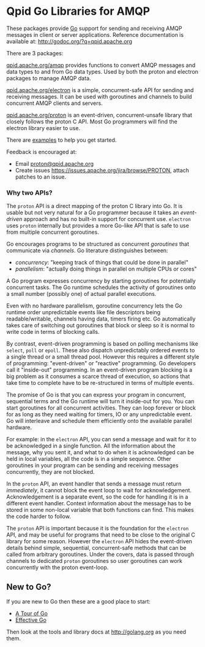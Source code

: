 # Qpid Go Libraries for AMQP

These packages provide [Go](http://golang.org) support for sending and receiving
AMQP messages in client or server applications. Reference documentation is
available at: <http://godoc.org/?q=qpid.apache.org>

There are 3 packages:

[qpid.apache.org/amqp](http://godoc.org/qpid.apache.org/amqp) provides functions
to convert AMQP messages and data types to and from Go data types.  Used by both
the proton and electron packages to manage AMQP data.

[qpid.apache.org/electron](http://godoc.org/qpid.apache.org/electron) is a
simple, concurrent-safe API for sending and receiving messages. It can be used
with goroutines and channels to build concurrent AMQP clients and servers.

[qpid.apache.org/proton](http://godoc.org/qpid.apache.org/proton) is an
event-driven, concurrent-unsafe library that closely follows the proton C
API. Most Go programmers will find the electron library easier to use.

There are [examples](https://github.com/apache/qpid-proton/blob/master/examples/go/README.md)
to help you get started.

Feedback is encouraged at:

- Email <proton@qpid.apache.org>
- Create issues <https://issues.apache.org/jira/browse/PROTON>, attach patches to an issue.

### Why two APIs?

The `proton` API is a direct mapping of the proton C library into Go. It is
usable but not very natural for a Go programmer because it takes an
*event-driven* approach and has no built-in support for concurrent
use. `electron` uses `proton` internally but provides a more Go-like API that is
safe to use from multiple concurrent goroutines.

Go encourages programs to be structured as concurrent *goroutines* that
communicate via *channels*. Go literature distinguishes between:

- *concurrency*: "keeping track of things that could be done in parallel"
- *parallelism*: "actually doing things in parallel on multiple CPUs or cores"

A Go program expresses concurrency by starting goroutines for potentially
concurrent tasks. The Go runtime schedules the activity of goroutines onto a
small number (possibly one) of actual parallel executions.

Even with no hardware parallelism, goroutine concurrency lets the Go runtime
order unpredictable events like file descriptors being readable/writable,
channels having data, timers firing etc. Go automatically takes care of
switching out goroutines that block or sleep so it is normal to write code in
terms of blocking calls.

By contrast, event-driven programming is based on polling mechanisms like
`select`, `poll` or `epoll`. These also dispatch unpredictably ordered events to
a single thread or a small thread pool. However this requires a different style
of programming: "event-driven" or "reactive" programming. Go developers call it
"inside-out" programming.  In an event-driven program blocking is a big problem
as it consumes a scarce thread of execution, so actions that take time to
complete have to be re-structured in terms of multiple events.

The promise of Go is that you can express your program in concurrent, sequential
terms and the Go runtime will turn it inside-out for you. You can start
goroutines for all concurrent activities. They can loop forever or block for as
long as they need waiting for timers, IO or any unpredictable event. Go will
interleave and schedule them efficiently onto the available parallel hardware.

For example: in the `electron` API, you can send a message and wait for it to be
acknowledged in a single function. All the information about the message, why
you sent it, and what to do when it is acknowledged can be held in local
variables, all the code is in a simple sequence. Other goroutines in your
program can be sending and receiving messages concurrently, they are not
blocked.

In the `proton` API, an event handler that sends a message must return
*immediately*, it cannot block the event loop to wait for
acknowledgement. Acknowledgement is a separate event, so the code for handling
it is in a different event handler. Context information about the message has to
be stored in some non-local variable that both functions can find. This makes
the code harder to follow.

The `proton` API is important because it is the foundation for the `electron`
API, and may be useful for programs that need to be close to the original C
library for some reason. However the `electron` API hides the event-driven
details behind simple, sequential, concurrent-safe methods that can be called
from arbitrary goroutines. Under the covers, data is passed through channels to
dedicated `proton` goroutines so user goroutines can work concurrently with the
proton event-loop.

## New to Go?

If you are new to Go then these are a good place to start:

- [A Tour of Go](http://tour.golang.org)
- [Effective Go](http://golang.org/doc/effective_go.html)

Then look at the tools and library docs at <http://golang.org> as you need them.
